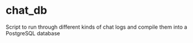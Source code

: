 # chat_db
Script to run through different kinds of chat logs and compile them into a PostgreSQL database
